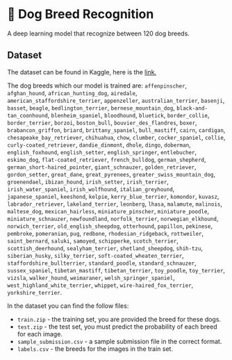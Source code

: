 # 🐶 Dog Breed Recognition
 A deep learning model that recognize between 120 dog breeds.

## Dataset
 The dataset can be found in Kaggle, here is the [link.](https://www.kaggle.com/competitions/dog-breed-identification/data)

 The dog breeds which our model is trained are: `affenpinscher`, `afghan_hound`, `african_hunting_dog`, `airedale`, `american_staffordshire_terrier`, `appenzeller`, `australian_terrier`, `basenji`, `basset`, `beagle`, `bedlington_terrier`, `bernese_mountain_dog`, `black-and-tan_coonhound`, `blenheim_spaniel`, `bloodhound`, `bluetick`, `border_collie`, `border_terrier`, `borzoi`, `boston_bull`, `bouvier_des_flandres`, `boxer`, `brabancon_griffon`, `briard`, `brittany_spaniel`, `bull_mastiff`, `cairn`, `cardigan`, `chesapeake_bay_retriever`, `chihuahua`, `chow`, `clumber`, `cocker_spaniel`, `collie`, `curly-coated_retriever`, `dandie_dinmont`, `dhole`, `dingo`, `doberman`, `english_foxhound`, `english_setter`, `english_springer`, `entlebucher`, `eskimo_dog`, `flat-coated_retriever`, `french_bulldog`, `german_shepherd`, `german_short-haired_pointer`, `giant_schnauzer`, `golden_retriever`, `gordon_setter`, `great_dane`, `great_pyrenees`, `greater_swiss_mountain_dog`, `groenendael`, `ibizan_hound`, `irish_setter`, `irish_terrier`, `irish_water_spaniel`, `irish_wolfhound`, `italian_greyhound`, `japanese_spaniel`, `keeshond`, `kelpie`, `kerry_blue_terrier`, `komondor`, `kuvasz`, `labrador_retriever`, `lakeland_terrier`, `leonberg`, `lhasa`, `malamute`, `malinois`, `maltese_dog`, `mexican_hairless`, `miniature_pinscher`, `miniature_poodle`, `miniature_schnauzer`, `newfoundland`, `norfolk_terrier`, `norwegian_elkhound`, `norwich_terrier`, `old_english_sheepdog`, `otterhound`, `papillon`, `pekinese`, `pembroke`, `pomeranian`, `pug`, `redbone`, `rhodesian_ridgeback`, `rottweiler`, `saint_bernard`, `saluki`, `samoyed`, `schipperke`, `scotch_terrier`, `scottish_deerhound`, `sealyham_terrier`, `shetland_sheepdog`, `shih-tzu`, `siberian_husky`, `silky_terrier`, `soft-coated_wheaten_terrier`, `staffordshire_bullterrier`, `standard_poodle`, `standard_schnauzer`, `sussex_spaniel`, `tibetan_mastiff`, `tibetan_terrier`, `toy_poodle`, `toy_terrier`, `vizsla`, `walker_hound`, `weimaraner`, `welsh_springer_spaniel`, `west_highland_white_terrier`, `whippet`, `wire-haired_fox_terrier`, `yorkshire_terrier`.

 In the dataset you can find the follow files:
 * `train.zip` - the training set, you are provided the breed for these dogs.
 * `test.zip` - the test set, you must predict the probability of each breed for each image.
 * `sample_submission.csv` - a sample submission file in the correct format.
 * `labels.csv` - the breeds for the images in the train set.



